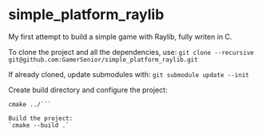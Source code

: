 # simple_platform_raylib
My first attempt to build a simple game with Raylib, fully writen in C.

To clone the project and all the dependencies, use:
`git clone --recursive git@github.com:GamerSenior/simple_platform_raylib.git`

If already cloned, update submodules with:
`git submodule update --init`

Create build directory and configure the project:
```mkdir build && cd build
cmake ../```

Build the project:
`cmake --build .`
